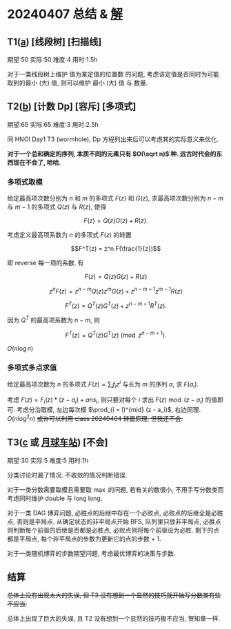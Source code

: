 # 20240407 总结 & [解](https://www.luogu.com/article/ybti3sqj)

## T1([a](https://www.luogu.com.cn/problem/U415120)) [线段树] [扫描线]

期望:50 实际:50 难度:4 用时:1.5h

对于一类线段树上维护 值为某定值的位置数 的问题, 考虑该定值是否同时为可能取到的最小 (大) 值, 则可以维护 最小 (大) 值 与 数量.

## T2([b](https://www.luogu.com.cn/problem/U415121)) [计数 Dp] [容斥] [多项式]

期望:65 实际:65 难度:3 用时:2.5h

同 HNOI Day1 T3 (wormhole), Dp 方程列出来后可以考虑其的实际意义来优化.

**对于一个总和确定的序列, 本质不同的元素只有 $O(\sqrt n)$ 种. 远古时代会的东西现在不会了, 哈哈.**

### 多项式取模 
给定最高项次数分别为 $n$ 和 $m$ 的多项式 $F(z)$ 和 $G(z)$, 求最高项次数分别为 $n - m$ 与 $m - 1$ 的多项式 $Q(z)$ 与 $R(z)$, 使得

$$F(z) = Q(z) G(z) + R(z).$$

考虑定义最高项系数为 $n$ 的多项式 $F(z)$ 的转置

$$F^T(z) = z^n F(\frac{1}{z})$$

即 reverse 每一项的系数. 有

$$F(z) = Q(z) G(z) + R(z)$$

$$z^n F(z) = z^{n - m} Q(z) z^m G(z) + z^{n - m + 1} z^{m - 1} R(z)$$

$$F^T(z) = Q^T(z) G^T(z) + z^{n - m + 1} R^T(z).$$

因为 $Q^T$ 的最高项系数为 $n - m$, 则

$$F^T(z) = Q^T(z) G^T(z) \pmod {z^{n - m + 1}}.$$

$O(n \log n)$

### 多项式多点求值

给定最高项次数为 $n$ 的多项式 $F(z) = \sum_i f_i z^i$ 与长为 $m$ 的序列 $a$, 求 $F(a_i)$.

考虑 $F(z) = F_i(z) * (z - a_i) + ans_i$, 则只要对每个 $i$ 求出 $F(z) \bmod (z - a_i)$ 的值即可. 考虑分治取模, 左边每次模 $\prod_{i = l}^{mid} (z - a_i)$, 右边同理. $O(n \log^2 n)$ ~~或许可以利用 class 20240404 转置原理, 但我还不会.~~

## T3([c](https://www.luogu.com.cn/problem/U415119) 或 [月球车站](https://uoj.ac/problem/683)) [不会]

期望:30 实际:5 难度:5 用时:1h

分类讨论时漏了情况. 不收敛的情况判断错误.

对于一类分数需要取模且需要取 $\max$ 的问题, 若有关的数很小, 不用手写分数类而考虑同时维护 double 与 long long.

对于一类 DAG 博弈问题, 必胜点的后继中存在一个必败点, 必败点的后继全是必胜点, 否则是平局点. 从确定状态的非平局点开始 BFS, 队列里只放非平局点, 必胜点则判断每个前驱的后继是否都是必胜点, 必败点则将每个前驱设为必胜. 剩下的点都是平局点, 每个非平局点的步数为更新它的点的步数 + 1.

对于一类随机博弈的步数期望问题, 考虑最优博弈的决策与步数.

## 结算

~~总体上没有出现太大的失误, 但 T3 没有想到一个显然的技巧就开始写分数类有些不应当.~~

总体上出现了巨大的失误, 且 T2 没有想到一个显然的技巧极不应当, 贺知章一样.
